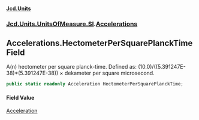 #### [Jcd.Units](index.md 'index')
### [Jcd.Units.UnitsOfMeasure.SI](Jcd.Units.UnitsOfMeasure.SI.md 'Jcd.Units.UnitsOfMeasure.SI').[Accelerations](Accelerations.md 'Jcd.Units.UnitsOfMeasure.SI.Accelerations')

## Accelerations.HectometerPerSquarePlanckTime Field

A(n) hectometer per square planck-time. Defined as: (10.0)/((5.391247E-38)*(5.391247E-38)) × dekameter per square microsecond.

```csharp
public static readonly Acceleration HectometerPerSquarePlanckTime;
```

#### Field Value
[Acceleration](Acceleration.md 'Jcd.Units.UnitTypes.Acceleration')